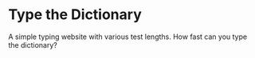 # Type the Dictionary
A simple typing website with various test lengths. How fast can you type the dictionary?
